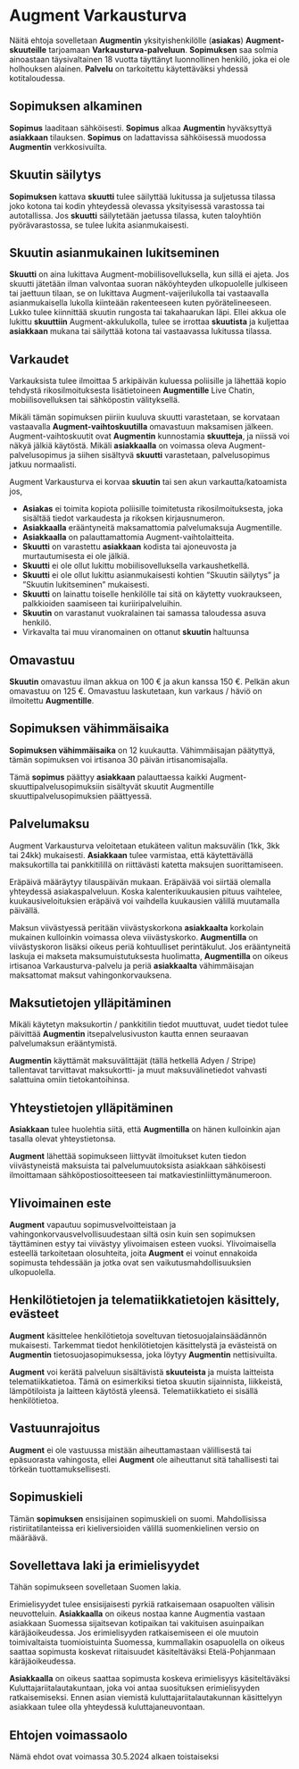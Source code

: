 # Augment Varkausturva

Näitä ehtoja sovelletaan **Augmentin** yksityishenkilölle (**asiakas**) **Augment-skuuteille** tarjoamaan **Varkausturva-palveluun**. **Sopimuksen** saa solmia ainoastaan täysivaltainen 18 vuotta täyttänyt luonnollinen henkilö, joka ei ole holhouksen alainen. **Palvelu** on tarkoitettu käytettäväksi yhdessä kotitaloudessa.

## Sopimuksen alkaminen

**Sopimus** laaditaan sähköisesti. **Sopimus** alkaa **Augmentin** hyväksyttyä **asiakkaan** tilauksen. **Sopimus** on ladattavissa sähköisessä muodossa **Augmentin** verkkosivuilta.

## Skuutin säilytys

**Sopimuksen** kattava **skuutti** tulee säilyttää lukitussa ja suljetussa tilassa joko kotona tai kodin yhteydessä olevassa yksityisessä varastossa tai autotallissa. Jos **skuutti** säilytetään jaetussa tilassa, kuten taloyhtiön pyörävarastossa, se tulee lukita asianmukaisesti.

## Skuutin asianmukainen lukitseminen

**Skuutti** on aina lukittava Augment-mobiilisovelluksella, kun sillä ei ajeta. Jos skuutti jätetään ilman valvontaa suoran näköyhteyden ulkopuolelle julkiseen tai jaettuun tilaan, se on lukittava Augment-vaijerilukolla tai vastaavalla asianmukaisella lukolla kiinteään rakenteeseen kuten pyörätelineeseen. Lukko tulee kiinnittää skuutin rungosta tai takahaarukan läpi. Ellei akkua ole lukittu **skuuttiin** Augment-akkulukolla, tulee se irrottaa **skuutista** ja kuljettaa **asiakkaan** mukana tai säilyttää kotona tai vastaavassa lukitussa tilassa.

## Varkaudet

Varkauksista tulee ilmoittaa 5 arkipäivän kuluessa poliisille ja lähettää kopio tehdystä rikosilmoituksesta lisätietoineen **Augmentille** Live Chatin, mobiilisovelluksen tai sähköpostin välityksellä.

Mikäli tämän sopimuksen piiriin kuuluva skuutti varastetaan, se korvataan vastaavalla **Augment-vaihtoskuutilla** omavastuun maksamisen jälkeen. Augment-vaihtoskuutit ovat **Augmentin** kunnostamia **skuutteja**, ja niissä voi näkyä jälkiä käytöstä. Mikäli **asiakkaalla** on voimassa oleva Augment-palvelusopimus ja siihen sisältyvä **skuutti** varastetaan, palvelusopimus jatkuu normaalisti.

Augment Varkausturva ei korvaa **skuutin** tai sen akun varkautta/katoamista jos,

- **Asiakas** ei toimita kopiota poliisille toimitetusta rikosilmoituksesta, joka sisältää tiedot varkaudesta ja rikoksen kirjausnumeron.
- **Asiakkaalla** erääntyneitä maksamattomia palvelumaksuja Augmentille.
- **Asiakkaalla** on palauttamattomia Augment-vaihtolaitteita.
- **Skuutti** on varastettu **asiakkaan** kodista tai ajoneuvosta ja murtautumisesta ei ole jälkiä.
- **Skuutti** ei ole ollut lukittu mobiilisovelluksella varkaushetkellä.
- **Skuutti** ei ole ollut lukittu asianmukaisesti kohtien ”Skuutin säilytys” ja ”Skuutin lukitseminen” mukaisesti.
- **Skuutti** on lainattu toiselle henkilölle tai sitä on käytetty vuokraukseen, palkkioiden saamiseen tai kuriiripalveluihin.
- **Skuutin** on varastanut vuokralainen tai samassa taloudessa asuva henkilö.
- Virkavalta tai muu viranomainen on ottanut **skuutin** haltuunsa

## Omavastuu

**Skuutin** omavastuu ilman akkua on 100 € ja akun kanssa 150 €. Pelkän akun omavastuu on 125 €. Omavastuu laskutetaan, kun varkaus / häviö on ilmoitettu **Augmentille**.

## Sopimuksen vähimmäisaika

**Sopimuksen vähimmäisaika** on 12 kuukautta. Vähimmäisajan päätyttyä, tämän sopimuksen voi irtisanoa 30 päivän irtisanomisajalla.

Tämä **sopimus** päättyy **asiakkaan** palauttaessa kaikki Augment-skuuttipalvelusopimuksiin sisältyvät skuutit Augmentille skuuttipalvelusopimuksien päättyessä.

## Palvelumaksu

Augment Varkausturva veloitetaan etukäteen valitun maksuvälin (1kk, 3kk tai 24kk) mukaisesti. **Asiakkaan** tulee varmistaa, että käytettävällä maksukortilla tai pankkitilillä on riittävästi katetta maksujen suorittamiseen.

Eräpäivä määräytyy tilauspäivän mukaan. Eräpäivää voi siirtää olemalla yhteydessä asiakaspalveluun. Koska kalenterikuukausien pituus vaihtelee, kuukausiveloituksien eräpäivä voi vaihdella kuukausien välillä muutamalla päivällä.

Maksun viivästyessä peritään viivästyskorkona **asiakkaalta** korkolain mukainen kulloinkin voimassa oleva viivästyskorko. **Augmentilla** on viivästyskoron lisäksi oikeus periä kohtuulliset perintäkulut. Jos erääntyneitä laskuja ei makseta maksumuistutuksesta huolimatta, **Augmentilla** on oikeus irtisanoa Varkausturva-palvelu ja periä **asiakkaalta** vähimmäisajan maksattomat maksut vahingonkorvauksena.

## Maksutietojen ylläpitäminen

Mikäli käytetyn maksukortin / pankkitilin tiedot muuttuvat, uudet tiedot tulee päivittää **Augmentin** itsepalvelusivuston kautta ennen seuraavan palvelumaksun erääntymistä.

**Augmentin** käyttämät maksuvälittäjät (tällä hetkellä Adyen / Stripe) tallentavat tarvittavat maksukortti- ja muut maksuvälinetiedot vahvasti salattuina omiin tietokantoihinsa.

## Yhteystietojen ylläpitäminen

**Asiakkaan** tulee huolehtia siitä, että **Augmentilla** on hänen kulloinkin ajan tasalla olevat yhteystietonsa.

**Augment** lähettää sopimukseen liittyvät ilmoitukset kuten tiedon viivästyneistä maksuista tai palvelumuutoksista asiakkaan sähköisesti ilmoittamaan sähköpostiosoitteeseen tai matkaviestinliittymänumeroon.

<div class="page"></div>

## Ylivoimainen este

**Augment** vapautuu sopimusvelvoitteistaan ja vahingonkorvausvelvollisuudestaan siltä osin kuin sen sopimuksen täyttäminen estyy tai viivästyy ylivoimaisen esteen vuoksi. Ylivoimaisella esteellä tarkoitetaan olosuhteita, joita **Augment** ei voinut ennakoida sopimusta tehdessään ja jotka ovat sen vaikutusmahdollisuuksien ulkopuolella.

## Henkilötietojen ja telematiikkatietojen käsittely, evästeet

**Augment** käsittelee henkilötietoja soveltuvan tietosuojalainsäädännön mukaisesti. Tarkemmat tiedot henkilötietojen käsittelystä ja evästeistä on **Augmentin** tietosuojasopimuksessa, joka löytyy **Augmentin** nettisivuilta.

**Augment** voi kerätä palveluun sisältävistä **skuuteista** ja muista laitteista telematiikkatietoa. Tämä on esimerkiksi tietoa skuutin sijainnista, liikkeistä, lämpötiloista ja laitteen käytöstä yleensä. Telematiikkatieto ei sisällä henkilötietoa.

## Vastuunrajoitus

**Augment** ei ole vastuussa mistään aiheuttamastaan välillisestä tai epäsuorasta vahingosta, ellei **Augment** ole aiheuttanut sitä tahallisesti tai törkeän tuottamuksellisesti.

## Sopimuskieli

Tämän **sopimuksen** ensisijainen sopimuskieli on suomi. Mahdollisissa ristiriitatilanteissa eri kieliversioiden välillä suomenkielinen versio on määräävä.

## Sovellettava laki ja erimielisyydet

Tähän sopimukseen sovelletaan Suomen lakia.

Erimielisyydet tulee ensisijaisesti pyrkiä ratkaisemaan osapuolten välisin neuvotteluin. **Asiakkaalla** on oikeus nostaa kanne Augmentia vastaan asiakkaan Suomessa sijaitsevan kotipaikan tai vakituisen asuinpaikan käräjäoikeudessa. Jos erimielisyyden ratkaisemiseen ei ole muutoin toimivaltaista tuomioistuinta Suomessa, kummallakin osapuolella on oikeus saattaa sopimusta koskevat riitaisuudet käsiteltäväksi Etelä-Pohjanmaan käräjäoikeudessa.

**Asiakkaalla** on oikeus saattaa sopimusta koskeva erimielisyys käsiteltäväksi Kuluttajariitalautakuntaan, joka voi antaa suosituksen erimielisyyden ratkaisemiseksi. Ennen asian viemistä kuluttajariitalautakunnan käsittelyyn asiakkaan tulee olla yhteydessä kuluttajaneuvontaan.

## Ehtojen voimassaolo

Nämä ehdot ovat voimassa 30.5.2024 alkaen toistaiseksi
